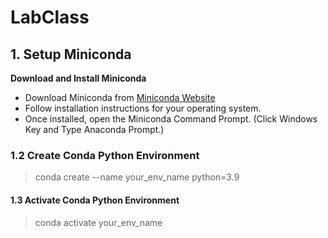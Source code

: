 # LabClass

## 1. Setup Miniconda
**Download and Install Miniconda**
- Download Miniconda from [Miniconda Website](https://docs.anaconda.com/free/miniconda/)
- Follow installation instructions for your operating system.
- Once installed, open the Miniconda Command Prompt. (Click Windows Key and Type Anaconda Prompt.)
### 1.2 Create Conda Python Environment
> conda create --name your_env_name python=3.9
#### 1.3 Activate Conda Python Environment
> conda activate your_env_name
  
 
